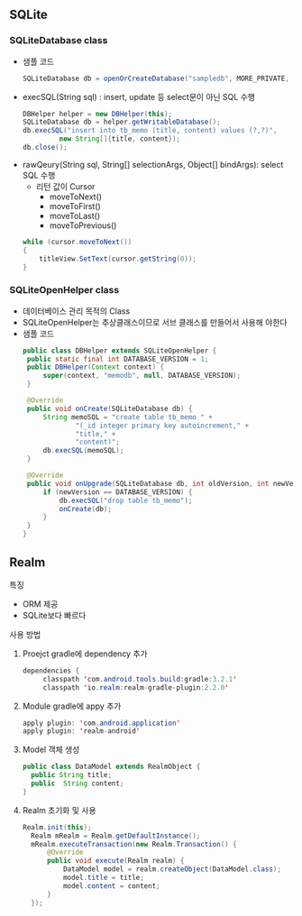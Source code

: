 ## SQLite
### SQLiteDatabase class
- 샘플 코드
   ```java
   SQLiteDatabase db = openOrCreateDatabase("sampledb", MORE_PRIVATE, null);
   ```
- execSQL(String sql) : insert, update 등 select문이 아닌 SQL 수행
   ```java
   DBHelper helper = new DBHelper(this);
   SQLiteDatabase db = helper.getWritableDatabase();
   db.execSQL("insert into tb_memo (title, content) values (?,?)",
            new String[]{title, content});
   db.close();
   ```
- rawQeury(String sql, String[] selectionArgs, Object[] bindArgs): select SQL 수행
   - 리턴 값이 Cursor
      - moveToNext()
      - moveToFirst()
      - moveToLast()
      - moveToPrevious()
   ```java
   while (cursor.moveToNext())
   {
       titleView.SetText(cursor.getString(0));
   }
   ```

### SQLiteOpenHelper class
- 데이터베이스 관리 목적의 Class
- SQLiteOpenHelper는 추상클래스이므로 서브 클래스를 만들어서 사용해 야한다
- 샘플 코드
   ```java
   public class DBHelper extends SQLiteOpenHelper {
    public static final int DATABASE_VERSION = 1;
    public DBHelper(Context context) {
        super(context, "memodb", null, DATABASE_VERSION);
    }

    @Override
    public void onCreate(SQLiteDatabase db) {
        String memoSQL = "create table tb_memo " +
                "(_id integer primary key autoincrement," +
                "title," +
                "content)";
        db.execSQL(memoSQL);
    }

    @Override
    public void onUpgrade(SQLiteDatabase db, int oldVersion, int newVersion) {
        if (newVersion == DATABASE_VERSION) {
            db.execSQL("drop table tb_memo");
            onCreate(db);
        }
    }
   }

   ```



## Realm
특징
- ORM 제공
- SQLite보다 빠르다

사용 방법
1.  Proejct gradle에 dependency 추가
      ```java
      dependencies {
           classpath 'com.android.tools.build:gradle:3.2.1'
           classpath 'io.realm:realm-gradle-plugin:2.2.0'
      ```
2. Module gradle에 appy 추가
      ```java
      apply plugin: 'com.android.application'
      apply plugin: 'realm-android'
      ```

3. Model 객체 생성
      ```java
      public class DataModel extends RealmObject {
        public String title;
        public  String content;
      }
      ```
4. Realm 초기화 및 사용
      ```java
      Realm.init(this);
        Realm mRealm = Realm.getDefaultInstance();
        mRealm.executeTransaction(new Realm.Transaction() {
            @Override
            public void execute(Realm realm) {
                DataModel model = realm.createObject(DataModel.class);
                model.title = title;
                model.content = content;
            }
        });
      ```